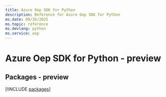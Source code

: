 ```yaml
---
title: Azure Oep SDK for Python
description: Reference for Azure Oep SDK for Python
ms.date: 09/26/2025
ms.topic: reference
ms.devlang: python
ms.service: oep
---
```

# Azure Oep SDK for Python - preview
## Packages - preview
[!INCLUDE [packages](oep-index.md)]